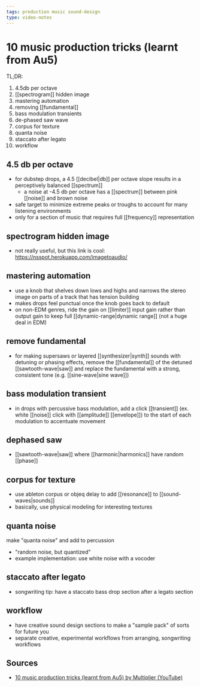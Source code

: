 ```yaml
---
tags: production music sound-design
type: video-notes
---
```


# 10 music production tricks (learnt from Au5)

TL;DR:

1. 4.5db per octave
2. [[spectrogram]] hidden image
3. mastering automation
4. removing [[fundamental]] 
5. bass modulation transients
6. de-phased saw wave
7. corpus for texture
8. quanta noise
9. staccato after legato
10. workflow

## 4.5 db per octave

- for dubstep drops, a 4.5 [[decibel|db]] per octave slope results in a perceptively balanced [[spectrum]]
  - a noise at -4.5 db per octave has a [[spectrum]] between pink [[noise]] and brown noise
- safe target to minimize extreme peaks or troughs to account for many listening environments
- only for a section of music that requires full [[frequency]] representation

## spectrogram hidden image

- not really useful, but this link is cool: <https://nsspot.herokuapp.com/imagetoaudio/>

## mastering automation

- use a knob that shelves down lows and highs and narrows the stereo image on parts of a track that has tension building
- makes drops feel punctual once the knob goes back to default
- on non-EDM genres, ride the gain on [[limiter]] input gain rather than output gain to keep full [[dynamic-range|dynamic range]] (not a huge deal in EDM)

## remove fundamental

- for making supersaws or layered [[synthesizer|synth]] sounds with detuning or phasing effects, remove the [[fundamental]] of the detuned [[sawtooth-wave|saw]] and replace the fundamental with a strong, consistent tone (e.g. [[sine-wave|sine wave]])

## bass modulation transient

- in drops with percussive bass modulation, add a click [[transient]] (ex. white [[noise]] click with [[amplitude]] [[envelope]]) to the start of each modulation to accentuate movement

## dephased saw

- [[sawtooth-wave|saw]] where [[harmonic|harmonics]] have random [[phase]]

## corpus for texture

- use ableton corpus or objeq delay to add [[resonance]] to [[sound-waves|sounds]]
- basically, use physical modeling for interesting textures

## quanta noise

make "quanta noise" and add to percussion

- "random noise, but quantized"
- example implementation: use white noise with a vocoder

## staccato after legato

- songwriting tip: have a staccato bass drop section after a legato section

## workflow

- have creative sound design sections to make a "sample pack" of sorts for future you
- separate creative, experimental workflows from arranging, songwriting workflows

## Sources

- [10 music production tricks (learnt from Au5) by Multiplier (YouTube)](https://youtu.be/u_qSCF9MlaQ)


